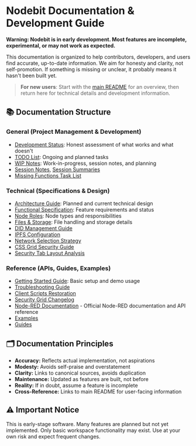 # Nodebit Documentation & Development Guide

**Warning: Nodebit is in early development. Most features are incomplete, experimental, or may not work as expected.**

This documentation is organized to help contributors, developers, and users find accurate, up-to-date information. We aim for honesty and clarity, not self-promotion. If something is missing or unclear, it probably means it hasn't been built yet.

> **For new users**: Start with the [main README](../README.md) for an overview, then return here for technical details and development information.

## 📚 Documentation Structure

### General (Project Management & Development)
- [Development Status](./general/development-status.md): Honest assessment of what works and what doesn't
- [TODO List](./general/todo.md): Ongoing and planned tasks
- [WIP Notes](./general/wip.md): Work-in-progress, session notes, and planning
- [Session Notes](./general/session.md), [Session Summaries](./general/session-summary.md)
- [Missing Functions Task List](./general/missing-functions-task-list.md)

### Technical (Specifications & Design)
- [Architecture Guide](./technical/architecture.md): Planned and current technical design
- [Functional Specification](./technical/functional.md): Feature requirements and status
- [Node Roles](./technical/node-roles.md): Node types and responsibilities
- [Files & Storage](./technical/files.md): File handling and storage details
- [DID Management Guide](./technical/did-management-guide.md)
- [IPFS Configuration](./technical/ipfs-configuration.md)
- [Network Selection Strategy](./technical/network-selection-strategy.md)
- [CSS Grid Security Guide](./technical/css-grid-security-guide.md)
- [Security Tab Layout Analysis](./technical/security-tab-layout-analysis.md)

### Reference (APIs, Guides, Examples)
- [Getting Started Guide](./getting-started.md): Basic setup and demo usage
- [Troubleshooting Guide](./reference/troubleshooting-guide.md)
- [Client Scripts Restoration](./reference/client-scripts-restoration.md)
- [Security Grid Changelog](./reference/security-grid-changelog.md)
- [Node-RED Documentation](https://nodered.org/docs/) - Official Node-RED documentation and API reference
- [Examples](./reference/examples/)
- [Guides](./reference/guides/)

## 🗂️ Documentation Principles

- **Accuracy:** Reflects actual implementation, not aspirations
- **Modesty:** Avoids self-praise and overstatement
- **Clarity:** Links to canonical sources, avoids duplication
- **Maintenance:** Updated as features are built, not before
- **Reality:** If in doubt, assume a feature is incomplete
- **Cross-Reference:** Links to main README for user-facing information

## ⚠️ Important Notice

This is early-stage software. Many features are planned but not yet implemented. Only basic workspace functionality may exist. Use at your own risk and expect frequent changes.